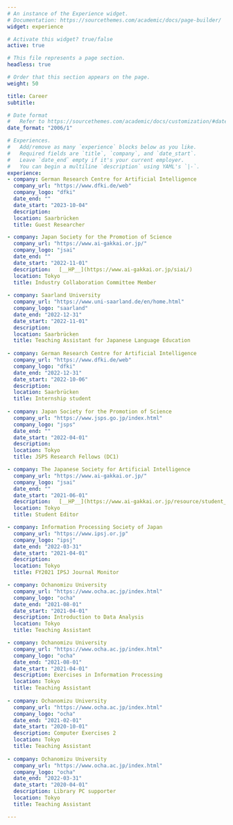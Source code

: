 ```yaml
---
# An instance of the Experience widget.
# Documentation: https://sourcethemes.com/academic/docs/page-builder/
widget: experience

# Activate this widget? true/false
active: true

# This file represents a page section.
headless: true

# Order that this section appears on the page.
weight: 50

title: Career
subtitle: 

# Date format
#   Refer to https://sourcethemes.com/academic/docs/customization/#date-format
date_format: "2006/1"

# Experiences.
#   Add/remove as many `experience` blocks below as you like.
#   Required fields are `title`, `company`, and `date_start`.
#   Leave `date_end` empty if it's your current employer.
#   You can begin a multiline `description` using YAML's `|-`.
experience:
- company: German Research Centre for Artificial Intelligence
  company_url: "https://www.dfki.de/web"
  company_logo: "dfki"
  date_end: ""
  date_start: "2023-10-04"
  description: 
  location: Saarbrücken
  title: Guest Researcher

- company: Japan Society for the Promotion of Science
  company_url: "https://www.ai-gakkai.or.jp/"
  company_logo: "jsai"
  date_end: ""
  date_start: "2022-11-01"
  description: 　[__HP__](https://www.ai-gakkai.or.jp/siai/)
  location: Tokyo
  title: Industry Collaboration Committee Member
  
- company: Saarland University
  company_url: "https://www.uni-saarland.de/en/home.html"
  company_logo: "saarland"
  date_end: "2022-12-31"
  date_start: "2022-11-01"
  description: 　
  location: Saarbrücken
  title: Teaching Assistant for Japanese Language Education
  
- company: German Research Centre for Artificial Intelligence
  company_url: "https://www.dfki.de/web"
  company_logo: "dfki"
  date_end: "2022-12-31"
  date_start: "2022-10-06"
  description: 
  location: Saarbrücken
  title: Internship student
  
- company: Japan Society for the Promotion of Science
  company_url: "https://www.jsps.go.jp/index.html"
  company_logo: "jsps"
  date_end: ""
  date_start: "2022-04-01"
  description: 
  location: Tokyo
  title: JSPS Research Fellows (DC1)

- company: The Japanese Society for Artificial Intelligence
  company_url: "https://www.ai-gakkai.or.jp/"
  company_logo: "jsai"
  date_end: ""
  date_start: "2021-06-01"
  description: 　[__HP__](https://www.ai-gakkai.or.jp/resource/student_forum/)
  location: Tokyo
  title: Student Editor

- company: Information Processing Society of Japan
  company_url: "https://www.ipsj.or.jp"
  company_logo: "ipsj"
  date_end: "2022-03-31"
  date_start: "2021-04-01"
  description: 
  location: Tokyo
  title: FY2021 IPSJ Journal Monitor

- company: Ochanomizu University
  company_url: "https://www.ocha.ac.jp/index.html"
  company_logo: "ocha"
  date_end: "2021-08-01"
  date_start: "2021-04-01"
  description: Introduction to Data Analysis
  location: Tokyo
  title: Teaching Assistant

- company: Ochanomizu University
  company_url: "https://www.ocha.ac.jp/index.html"
  company_logo: "ocha"
  date_end: "2021-08-01"
  date_start: "2021-04-01"
  description: Exercises in Information Processing
  location: Tokyo
  title: Teaching Assistant
  
- company: Ochanomizu University
  company_url: "https://www.ocha.ac.jp/index.html"
  company_logo: "ocha"
  date_end: "2021-02-01"
  date_start: "2020-10-01"
  description: Computer Exercises 2
  location: Tokyo
  title: Teaching Assistant
  
- company: Ochanomizu University
  company_url: "https://www.ocha.ac.jp/index.html"
  company_logo: "ocha"
  date_end: "2022-03-31"
  date_start: "2020-04-01"
  description: Library PC supporter
  location: Tokyo
  title: Teaching Assistant

---
```

